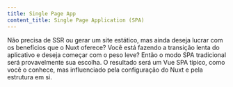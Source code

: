 ```yaml
---
title: Single Page App
content_title: Single Page Application (SPA)
---
```

Não precisa de SSR ou gerar um site estático, mas ainda deseja lucrar com os benefícios que o Nuxt oferece?
Você está fazendo a transição lenta do aplicativo e deseja começar com o peso leve? Então o modo SPA tradicional será
provavelmente sua escolha.
O resultado será um Vue SPA típico, como você o conhece, mas influenciado pela configuração do Nuxt e pela estrutura em si.

<!-- Don't need SSR or Static Site Generation but still want to profit from the benefits that Nuxt provides?
Are you slowly transitioning your app and want to start lightweight? Then the traditional SPA mode will
likely be your choice.
The outcome will be a typical Vue SPA as you know it but influenced by your Nuxt configuration and the
framework itself. -->

